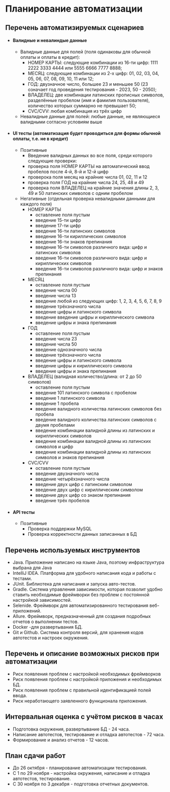 # Планирование автоматизации

## Перечень автоматизируемых сценариев

- #### Валидные и невалиндые данные
    - Валидные данные для полей (поля одинаковы для обычной оплаты и оплаты в кредит):
        - НОМЕР КАРТЫ: следующие комбинации из 16-ти цифр: 1111 2222 3333 4444 или 5555 6666 7777 8888;
        - МЕСЯЦ: следующие комбинации из 2-х цифр: 01, 02, 03, 04, 05, 06, 07, 08, 09, 10, 11 или 12;
        - ГОД: двузначное число, большее 23 и меньшее 50 (23 означает год проведения тестирования - 2023, 50 - 2050);
        - ВЛАДЕЛЕЦ: две комбинации латинских прописных символов, разделённые пробелом (имя и фамилия пользователя),
          количество которых суммарно не превышает 50;
        - CVC/CVV: любая комбинация из трёх цифр
    - Невалидные данные для полей: любые данные, не являющиеся валидными согласно условиям выше
- #### UI тесты (автоматизация будет проводиться для формы обычной оплаты, т.е. не в кредит)
    - Позитивные
        - Введение валидных данных во все поля, среди которого следующие проверки:
        - проверка поля НОМЕР КАРТЫ на автоматический ввод пробелов после 4-й, 8-й и 12-й цифр
        - проверока поля месяц на крайние числа 01, 02, 11 и 12
        - проверка поля ГОД на крайние числа 24, 25, 48 и 49
        - проверка поля ВЛАДЕЛЕЦ на крайние значения длины 2, 3, 49 и 50 латинских символов с одним пробелом
    - Негативные (отдельная проверка невалидными данными для каждого поля)
        - НОМЕР КАРТЫ
            - оставление поля пустым
            - введение 15-ти цифр
            - введение 17-ти цифр
            - введение 16-ти латинских символов
            - введение 16-ти кириллических символов
            - введение 16-ти знаков препинания
            - введение 16-ти символов различного вида: цифр и латинских символов
            - введение 16-ти символов различного вида: цифр и кириллических символов
            - введение 16-ти символов различного вида: цифр и знаков препинания
        - МЕСЯЦ
            - оставление поля пустым
            - введение числа 00
            - введение числа 13
            - введение любой из следующих цифр: 1, 2, 3, 4, 5, 6, 7, 8, 9
            - введение трёхзначного числа
            - введение цифры и латинского символа
            - введение введение цифры и кириллического символа
            - введение цифры и знака препинания
        - ГОД
            - оставление поля пустым
            - введение числа 23
            - введение числа 50
            - введение однозначного числа
            - введение трёхзначного числа
            - введение цифры и латинского символа
            - введение цифры и кириллического символа
            - введение цифры и знака препинания
        - ВЛАДЕЛЕЦ (валидная количество/длина: от 2 до 50 символов)
            - оставление поля пустым
            - введение 101 латинского символа с пробелом
            - введение 1 латинского символа
            - введение 1 пробела
            - введение валидного количества латинских символов без пробела
            - введение валидного количества латинских символов с двумя пробелами
            - введение комбинации валидной длины из латинских и кириллических символов
            - введение комбинации валидной длины из латинских символов и цифр
            - введение комбинации валидной длины из латинских символов и знаков препинания
        - CVC/CVV
            - оставление поля пустым
            - введение двузначного числа
            - введение четырёхзначного числа
            - введение двух цифр с латинским символом
            - введение двух цифр с кириллическим символом
            - введение двух цифр со знаком препинания
            - введение трёх пробелов

- #### API тесты
    - Позитивные
        - Проверка поддержки MySQL
        - Проверка корректности данных записанных в БД

## Перечень используемых инструментов
* Java. Приложение написано на языке Java, поэтому инфраструктура выбрана для Java
* IntelliJ IDEA. Платформа для удобного написания кода и работы с тестами.
* JUnit. Библиотека для написания и запуска авто-тестов.
* Gradle. Система управления зависимости, которая позволит удобно ставить необходимые фреймворки без проблем с
  постоянной настройкой зависимостей.
* Selenide. Фреймворк для автоматизированного тестирования веб-приложений.
* Allure. Фреймворк, предназначенный для создания подробных отчетов о выполнении тестов.
* Docker -для развертывания БД.
* Git и Github. Система контроля версий, для хранения кодов автотестов и настроек окружения.

## Перечень и описание возможных рисков при автоматизации
* Риск появления проблем с настройкой необходимых фреймворков
* Риск появления проблем с настройкой приложения и необходимых БД.
* Риск появления проблем с правильной идентификацией полей ввода.
* Риск неработающего заявленного функционала приложения.

## Интервальная оценка с учётом рисков в часах

* Подготовка окружения, развертывание БД - 24 часа.
* Написание автотестов, тестирование и отладка автотестов - 72 часа.
* Формирование и анализ отчетов - 12 часов.

## План сдачи работ

* До 26 октября - планирование автоматизации тестирования.
* С 1 по 29 ноября - настройка окружения, написание и отладка автотестов, тестирование.
* C 30 ноября по 3 декабря - подготовка отчетных документов.